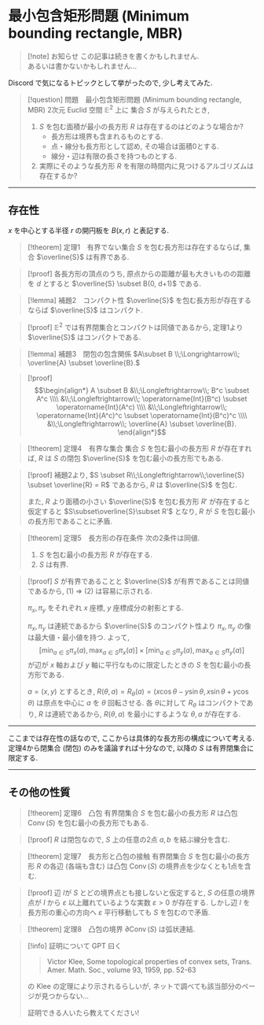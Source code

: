 # 最小包含矩形問題 (Minimum bounding rectangle, MBR)

> [!note] お知らせ
> この記事は続きを書くかもしれません.  
> あるいは書かないかもしれません...

Discord で気になるトピックとして挙がったので, 少し考えてみた.

> [!question] 問題&emsp;最小包含矩形問題 (Minimum bounding rectangle, MBR)
> 2次元 Euclid 空間 $\mathbb{E}^2$ 上に 集合 $S$ が与えられたとき, 
> 1. $S$ を包む面積が最小の長方形 $R$ は存在するのはどのような場合か? 
>    - 長方形は境界も含まれるものとする.
>    - 点・線分も長方形として認め, その場合は面積0とする.
>    - 線分・辺は有限の長さを持つものとする.
> 2. 実際にそのような長方形 $R$ を有限の時間内に見つけるアルゴリズムは存在するか?

---

## 存在性

$x$ を中心とする半径 $r$ の開円板を $B(x,r)$ と表記する.

> [!theorem] 定理1&emsp;有界でない集合
> $S$ を包む長方形は存在するならば, 集合 $\overline{S}$ は有界である.

> [!proof]
> 各長方形の頂点のうち, 原点からの距離が最も大きいものの距離を $d$ とすると $\overline{S} \subset B(0, d+1)$ である.

> [!lemma] 補題2&emsp;コンパクト性
> $\overline{S}$ を包む長方形が存在するならば $\overline{S}$ はコンパクト.

> [!proof]
> $\mathbb{E}^2$ では有界閉集合とコンパクトは同値であるから, 定理1より $\overline{S}$ はコンパクトである.

> [!lemma] 補題3&emsp;閉包の包含関係
> $A\subset B \\;\Longrightarrow\\; \overline{A} \subset \overline{B}.$

> [!proof]
> $$\begin{align*}
> A \subset B
> &\\;\Longleftrightarrow\\; B^c \subset A^c \\\\
> &\\;\Longleftrightarrow\\; \operatorname{Int}(B^c) \subset \operatorname{Int}(A^c) \\\\
> &\\;\Longleftrightarrow\\; \operatorname{Int}(A^c)^c \subset \operatorname{Int}(B^c)^c \\\\
> &\\;\Longleftrightarrow\\; \overline{A} \subset \overline{B}.
> \end{align*}$$

> [!theorem] 定理4&emsp;有界な集合
> 集合 $S$ を包む最小の長方形 $R$ が存在すれば, $R$ は $S$ の閉包 $\overline{S}$ を包む最小の長方形でもある.

> [!proof]
> 補題2より, $S \subset R\\;\Longleftrightarrow\\;\overline{S} \subset \overline{R} = R$ であるから,
> $R$ は $\overline{S}$ を包む.
> 
> また, $R$ より面積の小さい $\overline{S}$ を包む長方形 $R'$ が存在すると仮定すると $S\subset\overline{S}\subset R'$ となり, $R$ が $S$ を包む最小の長方形であることに矛盾.

> [!theorem] 定理5&emsp;長方形の存在条件
> 次の2条件は同値.
> 1. $S$ を包む最小の長方形 $R$ が存在する.
> 2. $S$ は有界.

> [!proof]
> $S$ が有界であることと $\overline{S}$ が有界であることは同値であるから, (1) $\Longrightarrow$ (2) は容易に示される.  
> 
> $\pi_x, \pi_y$ をそれぞれ $x$ 座標, $y$ 座標成分の射影とする.  
> 
> $\pi_x, \pi_y$ は連続であるから $\overline{S}$ のコンパクト性より $\pi_x, \pi_y$ の像は最大値・最小値を持つ.
> よって,
> $$[\min_{a\in S}\pi_x(a), \max_{a\in S}\pi_x(a)]\times[\min_{a\in S}\pi_y(a), \max_{a\in S}\pi_y(a)]$$
> が辺が $x$ 軸および $y$ 軸に平行なものに限定したときの $S$ を包む最小の長方形である.
>
> $a = (x,y)$ とするとき, $R(\theta,a) = R_\theta(a) = (x\cos\theta - y\sin\theta, x\sin\theta + y\cos\theta)$ は原点を中心に $a$ を $\theta$ 回転させる.
> 各 $\theta$に対して $R_{\theta}$ はコンパクトであり, $R$ は連続であるから, $R(\theta,a)$ を最小にするような $\theta, a$ が存在する.

---

ここまでは存在性の話なので, ここからは具体的な長方形の構成について考える.
定理4から閉集合 (閉包) のみを議論すれば十分なので, 以降の $S$ は有界閉集合に限定する.

---

## その他の性質

> [!theorem] 定理6&emsp;凸包
> 有界閉集合 $S$ を包む最小の長方形 $R$ は凸包 $\operatorname{Conv}(S)$ を包む最小の長方形でもある.

> [!proof]
> $R$ は閉包なので, $S$ 上の任意の2点 $a,b$ を結ぶ線分を含む.

> [!theorem] 定理7&emsp;長方形と凸包の接触
> 有界閉集合 $S$ を包む最小の長方形 $R$ の各辺 (各端も含む) は凸包 $\operatorname{Conv}(S)$ の境界点を少なくとも1点を含む.

> [!proof]
> 辺 $l$が $S$ とどの境界点とも接しないと仮定すると, $S$ の任意の境界点が $l$ から $\varepsilon$ 以上離れているような実数 $\varepsilon >0$ が存在する.
> しかし辺 $l$ を長方形の重心の方向へ $\varepsilon$ 平行移動しても $S$ を包むので矛盾. 

> [!theorem] 定理8&emsp;凸包の境界
> $\partial\operatorname{Conv}(S)$ は弧状連結.

> [!info] 証明について
> GPT 曰く
> 
> > Victor Klee, Some topological properties of convex sets, Trans. Amer. Math. Soc., volume 93, 1959, pp. 52-63
> 
> の Klee の定理により示されるらしいが, ネットで調べても該当部分のページが見つからない...
>
> 証明できる人いたら教えてください!

